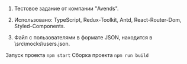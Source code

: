 1. Тестовое задание от компании "Avends".

2. Использовано: TypeScript, Redux-Toolkit, Antd, React-Router-Dom, Styled-Components.

3. Файл с пользователями в формате JSON, находится в \src\mocks\users.json. 

Запуск проекта
 `npm start`
Сборка проекта
 `npm run build`
